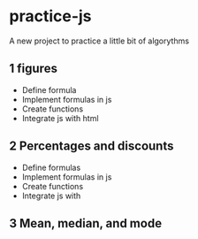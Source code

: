 # practice-js
A new project to practice a little bit of algorythms

## 1 figures

- Define formula
- Implement formulas in js
- Create functions
- Integrate js with html

## 2 Percentages and discounts

- Define formulas
- Implement formulas in js
- Create functions
- Integrate js with

## 3 Mean, median, and mode